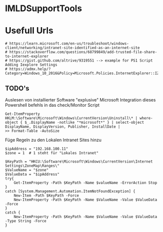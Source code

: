 # lMLDSupportTools

# Usefull Urls
```
# https://learn.microsoft.com/en-us/troubleshoot/windows-client/networking/intranet-site-identified-as-an-internet-site
# https://stackoverflow.com/questions/68799849/add-trusted-file-share-to-internet-explorer
# https://gist.github.com/altrive/9319551 --> example for PS1 Script Adding Iexplore Settings
# https://admx.help/?Category=Windows_10_2016&Policy=Microsoft.Policies.InternetExplorer::IZ_PolicyInternetZoneTemplate
```
## TODO's
Auslesen von installierter Software "explusive" Microsoft 
Integration dieses Powershell befehls in das check/Monitor Script 
```
Get-ItemProperty HKLM:\Software\Microsoft\Windows\CurrentVersion\Uninstall\* | where-object { $_.DisplayName -notlike "*microsoft*" } | select-object DisplayName, DisplayVersion, Publisher, InstallDate |
>> Format-Table -AutoSize
```
Füge Regeln zu den Lokalen Intranet Sites hinzu 
```
$ipAddress = "192.168.100.11"
$zone = 1  # 1 steht für "Lokales Intranet"

$KeyPath = "HKCU:\Software\Microsoft\Windows\CurrentVersion\Internet Settings\ZoneMap\Ranges\"  
$ValueName = "$zone"
$ValueData = "$ipAddress"  
try{  
    Get-ItemProperty -Path $KeyPath -Name $valueName -ErrorAction Stop  
}  
catch [System.Management.Automation.ItemNotFoundException] {  
    New-Item -Path $KeyPath -Force
    New-ItemProperty -Path $KeyPath -Name $ValueName -Value $ValueData -Force
}  
catch {  
    New-ItemProperty -Path $KeyPath -Name $ValueName -Value $ValueData -Type String -Force
}  
```
